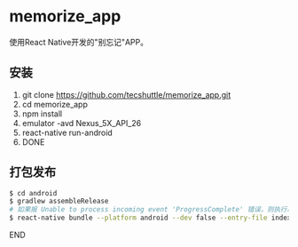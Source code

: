 # memorize_app

使用React Native开发的"别忘记"APP。

## 安装

1. git clone <https://github.com/tecshuttle/memorize_app.git>
2. cd memorize_app
3. npm install
4. emulator -avd Nexus_5X_API_26
5. react-native run-android
6. DONE

## 打包发布

```bash
$ cd android
$ gradlew assembleRelease
# 如果报 Unable to process incoming event 'ProgressComplete' 错误，则执行以下命令：
$ react-native bundle --platform android --dev false --entry-file index.js --bundle-output android/app/src/main/assets/index.android.bundle --assets-dest android/app/src/main/res/
```

END
